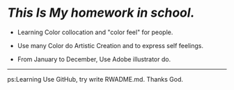 *This Is My homework in school.*
=================
* Learning Color collocation and "color feel" for people.

* Use many Color do Artistic Creation and  to express self feelings.

* From January to December, Use Adobe illustrator do.

------------
ps:Learning Use GitHub, try write RWADME.md.
Thanks God.
